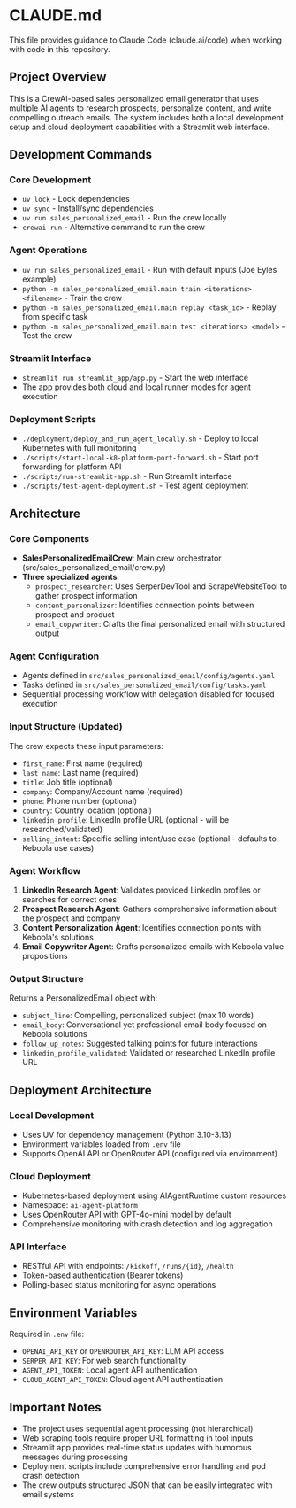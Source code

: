# CLAUDE.md

This file provides guidance to Claude Code (claude.ai/code) when working with code in this repository.

## Project Overview

This is a CrewAI-based sales personalized email generator that uses multiple AI agents to research prospects, personalize content, and write compelling outreach emails. The system includes both a local development setup and cloud deployment capabilities with a Streamlit web interface.

## Development Commands

### Core Development
- `uv lock` - Lock dependencies
- `uv sync` - Install/sync dependencies
- `uv run sales_personalized_email` - Run the crew locally
- `crewai run` - Alternative command to run the crew

### Agent Operations
- `uv run sales_personalized_email` - Run with default inputs (Joe Eyles example)
- `python -m sales_personalized_email.main train <iterations> <filename>` - Train the crew
- `python -m sales_personalized_email.main replay <task_id>` - Replay from specific task
- `python -m sales_personalized_email.main test <iterations> <model>` - Test the crew

### Streamlit Interface
- `streamlit run streamlit_app/app.py` - Start the web interface
- The app provides both cloud and local runner modes for agent execution

### Deployment Scripts
- `./deployment/deploy_and_run_agent_locally.sh` - Deploy to local Kubernetes with full monitoring
- `./scripts/start-local-k8-platform-port-forward.sh` - Start port forwarding for platform API
- `./scripts/run-streamlit-app.sh` - Run Streamlit interface
- `./scripts/test-agent-deployment.sh` - Test agent deployment

## Architecture

### Core Components
- **SalesPersonalizedEmailCrew**: Main crew orchestrator (src/sales_personalized_email/crew.py)
- **Three specialized agents**:
  - `prospect_researcher`: Uses SerperDevTool and ScrapeWebsiteTool to gather prospect information
  - `content_personalizer`: Identifies connection points between prospect and product
  - `email_copywriter`: Crafts the final personalized email with structured output

### Agent Configuration
- Agents defined in `src/sales_personalized_email/config/agents.yaml`
- Tasks defined in `src/sales_personalized_email/config/tasks.yaml`
- Sequential processing workflow with delegation disabled for focused execution

### Input Structure (Updated)
The crew expects these input parameters:
- `first_name`: First name (required)
- `last_name`: Last name (required)
- `title`: Job title (optional)
- `company`: Company/Account name (required)
- `phone`: Phone number (optional)
- `country`: Country location (optional)
- `linkedin_profile`: LinkedIn profile URL (optional - will be researched/validated)
- `selling_intent`: Specific selling intent/use case (optional - defaults to Keboola use cases)

### Agent Workflow
1. **LinkedIn Research Agent**: Validates provided LinkedIn profiles or searches for correct ones
2. **Prospect Research Agent**: Gathers comprehensive information about the prospect and company
3. **Content Personalization Agent**: Identifies connection points with Keboola's solutions
4. **Email Copywriter Agent**: Crafts personalized emails with Keboola value propositions

### Output Structure
Returns a PersonalizedEmail object with:
- `subject_line`: Compelling, personalized subject (max 10 words)
- `email_body`: Conversational yet professional email body focused on Keboola solutions
- `follow_up_notes`: Suggested talking points for future interactions
- `linkedin_profile_validated`: Validated or researched LinkedIn profile URL

## Deployment Architecture

### Local Development
- Uses UV for dependency management (Python 3.10-3.13)
- Environment variables loaded from `.env` file
- Supports OpenAI API or OpenRouter API (configured via environment)

### Cloud Deployment
- Kubernetes-based deployment using AIAgentRuntime custom resources
- Namespace: `ai-agent-platform`
- Uses OpenRouter API with GPT-4o-mini model by default
- Comprehensive monitoring with crash detection and log aggregation

### API Interface
- RESTful API with endpoints: `/kickoff`, `/runs/{id}`, `/health`
- Token-based authentication (Bearer tokens)
- Polling-based status monitoring for async operations

## Environment Variables

Required in `.env` file:
- `OPENAI_API_KEY` or `OPENROUTER_API_KEY`: LLM API access
- `SERPER_API_KEY`: For web search functionality
- `AGENT_API_TOKEN`: Local agent API authentication
- `CLOUD_AGENT_API_TOKEN`: Cloud agent API authentication

## Important Notes

- The project uses sequential agent processing (not hierarchical)
- Web scraping tools require proper URL formatting in tool inputs
- Streamlit app provides real-time status updates with humorous messages during processing
- Deployment scripts include comprehensive error handling and pod crash detection
- The crew outputs structured JSON that can be easily integrated with email systems